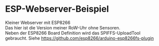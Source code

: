 # ESP-Webserver-Beispiel
Kleiner Webserver mit ESP8266<br>
Das hier ist die Version meiner RoW-Uhr ohne Sensoren.<br>
Neben der ESP8266 Board Definition wird das SPIFFS-UploadTool gebraucht.
Siehe https://github.com/esp8266/arduino-esp8266fs-plugin
